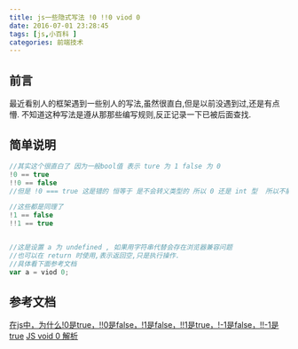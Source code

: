 ```yaml
---
title: js一些隐式写法 !0 !!0 viod 0
date: 2016-07-01 23:28:45
tags: [js,小百科 ]
categories: 前端技术
---
```


## 前言
最近看别人的框架遇到一些别人的写法,虽然很直白,但是以前没遇到过,还是有点懵.
不知道这种写法是遵从那那些编写规则,反正记录一下已被后面查找.

## 简单说明

```js
//其实这个很直白了 因为一般bool值 表示 ture 为 1 false 为 0
!0 == true 
!!0 == false 
//但是 !0 === true 这是错的 恒等于 是不会转义类型的 所以 0 还是 int 型  所以不能与 bool 型相等

//这些都是同理了
!1 == false
!!1 == true


//这是设置 a 为 undefined , 如果用字符串代替会存在浏览器兼容问题
//也可以在 return 时使用,表示返回空,只是执行操作.
//具体看下面参考文档
var a = viod 0;

```
## 参考文档
[在js中，为什么!0是true，!!0是false，!1是false，!!1是true，!-1是false，!!-1是true](http://zhidao.baidu.com/link?url=LEMJPUPH3jrLaTXRkd299zpM2eo7zJmw3LfJxfM4wZNooN1jSU4NkOe3MyFljA8DrvkdgnApOR325XNOW2rugn8w7wIfjuCR9EN0E8kgyfS)
[JS void 0 解析](http://elickzhao.github.io/2016/06/JS%20void%200%20%E8%A7%A3%E6%9E%90/)



